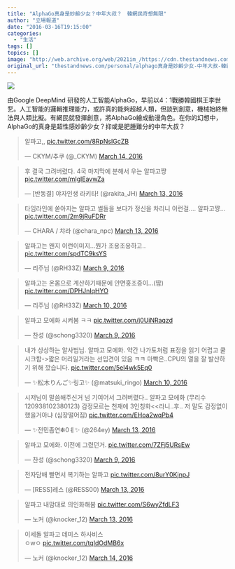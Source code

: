 ```yaml
---
title: "AlphaGo真身是妙齡少女？中年大叔？　韓網民奇想無限"
author: "立場報道"
date: "2016-03-16T19:15:00"
categories:
  - "生活"
tags: []
topics: []
image: "http://web.archive.org/web/2021im_/https://cdn.thestandnews.com/media/photos/cache/go-11_Iwrfb_1200x0.png"
original_url: "thestandnews.com/personal/alphago真身是妙齡少女-中年大叔-韓網民奇想無限"
---
```

![](http://web.archive.org/web/2021im_/https://cdn.thestandnews.com/media/photos/cache/go-11_Iwrfb_1200x0.png)

由Google DeepMind 研發的人工智能AlphaGo，早前以4：1戰勝韓國棋王李世乭。人工智能的邏輯推理能力，或許真的能夠超越人類，但談到創意，機械始終無法與人類比擬。有網民就發揮創意，將AlphaGo繪成動漫角色。在你的幻想中，AlphaGo的真身是超性感妙齡少女？抑或是肥腫難分的中年大叔？

> 알파고,, [pic.twitter.com/8RpNsIGcZB](http://web.archive.org/web/20210629031811/https://t.co/8RpNsIGcZB)
> 
> — CKYM/추쿠 (@\_CKYM) [March 14, 2016](http://web.archive.org/web/20210629031811/https://twitter.com/_CKYM/status/709355854613491713)

> 후 결국 그려버렸다. 4국 마지막에 분해서 우는 알파고쨩 [pic.twitter.com/mIglEavwZa](http://web.archive.org/web/20210629031811/https://t.co/mIglEavwZa)
> 
> — \[반동결\] 야자인생 라키타! (@rakita\_JH) [March 13, 2016](http://web.archive.org/web/20210629031811/https://twitter.com/rakita_JH/status/708972302097059840)

> 타임라인에 쏟아지는 알파고 썰들을 보다가 정신을 차리니 이런걸.... 알파고쨩... [pic.twitter.com/2m9jRuFDRr](http://web.archive.org/web/20210629031811/https://t.co/2m9jRuFDRr)
> 
> — CHARA / 챠라 (@chara\_npc) [March 13, 2016](http://web.archive.org/web/20210629031811/https://twitter.com/chara_npc/status/708996906202959872)

> 알파고는 왠지 이런이미지...뭔가 조용조용하고.. [pic.twitter.com/spdTC9ksYS](http://web.archive.org/web/20210629031811/https://t.co/spdTC9ksYS)
> 
> — 리주님 (@RH33Z) [March 9, 2016](http://web.archive.org/web/20210629031811/https://twitter.com/RH33Z/status/707529189771976704)

> 알파고는 온몸으로 계산하기때문에 안면홍조증이...(땀) [pic.twitter.com/DPHJnIqHYO](http://web.archive.org/web/20210629031811/https://t.co/DPHJnIqHYO)
> 
> — 리주님 (@RH33Z) [March 10, 2016](http://web.archive.org/web/20210629031811/https://twitter.com/RH33Z/status/707733222432514049)

> 알파고 모에화 시켜봄 ㅋㅋ [pic.twitter.com/j0UiNRaqzd](http://web.archive.org/web/20210629031811/https://t.co/j0UiNRaqzd)
> 
> — 찬성 (@schong3320) [March 9, 2016](http://web.archive.org/web/20210629031811/https://twitter.com/schong3320/status/707484526398681088)

> 내가 상상하는 알사범님. 알파고 모에화. 약간 나가토처럼 표정을 읽기 어렵고 쿨시크함->짧은 머리일거라는 선입견이 있음 ㅋㅋ 마빡은..CPU의 열을 잘 발산하기 위해 깠습니다. [pic.twitter.com/5el4wk5Eq0](http://web.archive.org/web/20210629031811/https://t.co/5el4wk5Eq0)
> 
> — ✨松木りんご✨링고✨ (@matsuki\_ringo) [March 10, 2016](http://web.archive.org/web/20210629031811/https://twitter.com/matsuki_ringo/status/707817510154932225)

> 시저님이 말씀해주신거 넘 기여어서 그려버렸다.. 알파고 모에화 (무리수 120938102380123) 감정모르는 천재에 3인칭화<<라니..후.. 저 말도 감정없이 했을거아냐 (심장떨어짐) [pic.twitter.com/EHoa2wqPb4](http://web.archive.org/web/20210629031811/https://t.co/EHoa2wqPb4)
> 
> — ✨전민좀연❇0ㅖ✨ (@264ey) [March 13, 2016](http://web.archive.org/web/20210629031811/https://twitter.com/264ey/status/708947957270183937)

> 알파고 모에화. 이전에 그렸던거. [pic.twitter.com/7ZFj5URsEw](http://web.archive.org/web/20210629031811/https://t.co/7ZFj5URsEw)
> 
> — 찬성 (@schong3320) [March 9, 2016](http://web.archive.org/web/20210629031811/https://twitter.com/schong3320/status/707485424747302912)

> 전자담배 빨면서 복기하는 알파고 [pic.twitter.com/8urY0KjnpJ](http://web.archive.org/web/20210629031811/https://t.co/8urY0KjnpJ)
> 
> — \[RESS\]레스 (@RESS00) [March 13, 2016](http://web.archive.org/web/20210629031811/https://twitter.com/RESS00/status/708951497736781824)

> 알파고 내맘대로 의인화해봄 [pic.twitter.com/S6wyZfdLF3](http://web.archive.org/web/20210629031811/https://t.co/S6wyZfdLF3)
> 
> — 노커 (@knocker\_12) [March 13, 2016](http://web.archive.org/web/20210629031811/https://twitter.com/knocker_12/status/709116601694425088)

> 이세돌 알파고 데미스 하사비스  
> ㅇwㅇ [pic.twitter.com/tqIdOdMB6x](http://web.archive.org/web/20210629031811/https://t.co/tqIdOdMB6x)
> 
> — 노커 (@knocker\_12) [March 14, 2016](http://web.archive.org/web/20210629031811/https://twitter.com/knocker_12/status/709425577833279488)